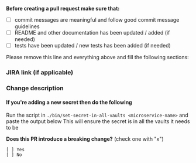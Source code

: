 **Before creating a pull request make sure that:**

- [ ] commit messages are meaningful and follow good commit message guidelines
- [ ] README and other documentation has been updated / added (if needed)
- [ ] tests have been updated / new tests has been added (if needed)

Please remove this line and everything above and fill the following sections:


### JIRA link (if applicable) ###



### Change description ###


#### If you're adding a new secret then do the following ####
Run the script in `./bin/set-secret-in-all-vaults <microservice-name>` and paste the output below
This will ensure the secret is in all the vaults it needs to be

**Does this PR introduce a breaking change?** (check one with "x")

```
[ ] Yes
[ ] No
```
